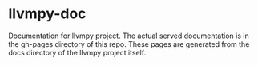 llvmpy-doc
==========

Documentation for llvmpy project.  The actual served documentation is in the gh-pages directory of this repo.  These pages are generated from the docs directory of the llvmpy project itself. 

